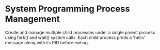 # System Programming Process Management
Create and manage multiple child processes under a single parent process using fork() and wait() system calls. Each child process prints a 'hello' message along with its PID before exiting.

